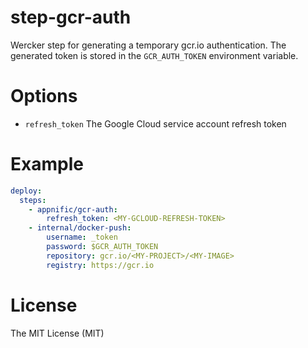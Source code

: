 # step-gcr-auth
Wercker step for generating a temporary gcr.io authentication. The generated token is stored in the `GCR_AUTH_TOKEN` environment variable.

# Options

- `refresh_token` The Google Cloud service account refresh token

# Example

```yaml
deploy:
  steps:
    - appnific/gcr-auth:
        refresh_token: <MY-GCLOUD-REFRESH-TOKEN>
    - internal/docker-push:
        username: _token
        password: $GCR_AUTH_TOKEN
        repository: gcr.io/<MY-PROJECT>/<MY-IMAGE>
        registry: https://gcr.io
```

# License

The MIT License (MIT)
